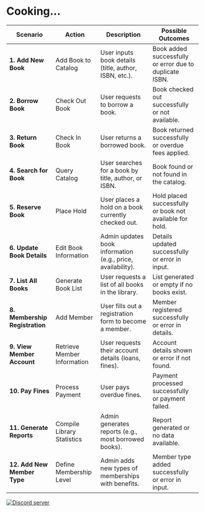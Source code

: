 # Cooking...

| Scenario                               | Action                               | Description                                               | Possible Outcomes                                      |
|----------------------------------------|--------------------------------------|-----------------------------------------------------------|-------------------------------------------------------|
| **1. Add New Book**                   | Add Book to Catalog                 | User inputs book details (title, author, ISBN, etc.).    | Book added successfully or error due to duplicate ISBN. |
| **2. Borrow Book**                    | Check Out Book                      | User requests to borrow a book.                           | Book checked out successfully or not available.        |
| **3. Return Book**                    | Check In Book                       | User returns a borrowed book.                             | Book returned successfully or overdue fees applied.     |
| **4. Search for Book**                | Query Catalog                       | User searches for a book by title, author, or ISBN.      | Book found or not found in the catalog.                |
| **5. Reserve Book**                   | Place Hold                          | User places a hold on a book currently checked out.      | Hold placed successfully or book not available for hold. |
| **6. Update Book Details**            | Edit Book Information               | Admin updates book information (e.g., price, availability).| Details updated successfully or error in input.        |
| **7. List All Books**                 | Generate Book List                  | User requests a list of all books in the library.        | List generated or empty if no books exist.            |
| **8. Membership Registration**         | Add Member                          | User fills out a registration form to become a member.   | Member registered successfully or error in details.    |
| **9. View Member Account**             | Retrieve Member Information         | User requests their account details (loans, fines).       | Account details shown or error if not found.           |
| **10. Pay Fines**                     | Process Payment                     | User pays overdue fines.                                  | Payment processed successfully or payment failed.      |
| **11. Generate Reports**               | Compile Library Statistics          | Admin generates reports (e.g., most borrowed books).      | Report generated or no data available.                 |
| **12. Add New Member Type**           | Define Membership Level             | Admin adds new types of memberships with benefits.       | Member type added successfully or error in input.      |

<a href="https://discord.gg/M7Sucgcsf5"><img src="https://img.shields.io/discord/1227264173948538941?color=5865F2&logo=discord&logoColor=white" alt="Discord server" /></a>